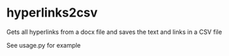 # hyperlinks2csv
Gets all hyperlinks from a docx file and saves the text and links in a CSV file

See usage.py for example
